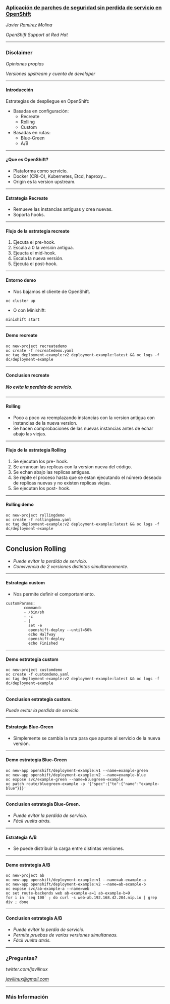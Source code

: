 ### [Aplicación de parches de seguridad sin perdida de servicio en OpenShift](https://github.com/javilinux/conferences/tree/master/2018/supersec/downtime)

*Javier Ramirez Molina*

*OpenShift Support at Red Hat*


---

### Disclaimer

*Opiniones propias*

*Versiones upstream y cuenta de developer*

---

#### Introducción
 
Estrategias de despliegue en OpenShift:
* Basadas en configuración:
   * Recreate
   * Rolling
   * Custom
* Basadas en rutas:   
   * Blue-Green
   * A/B

---

#### ¿Que es OpenShift?

- Plataforma como servicio.
- Docker (CRI-O), Kubernetes, Etcd, haproxy...
- Origin es la version upstream.

---

#### Estrategia Recreate

- Remueve las instancias antiguas y crea nuevas.
- Soporta hooks.

---

#### Flujo de la estrategia recreate

1. Ejecuta el pre-hook.
2. Escala a 0 la versión antigua.
3. Ejeucta el mid-hook.
4. Escala la nueva versión.
5. Ejecuta el post-hook.

---

#### Entorno demo

- Nos bajamos el cliente de OpenShift.
```
oc cluster up
```
- O con Minishift:

```
minishift start
```

---
#### Demo recreate

```
oc new-project recreatedemo
oc create -f recreatedemo.yaml
oc tag deployment-example:v2 deployment-example:latest && oc logs -f dc/deployment-example
```
---
#### Conclusion recreate

##### No evita la perdida de servicio.

---
#### Rolling

- Poco a poco va reemplazando instancias con la version antigua con instancias de la nueva version.
- Se hacen comprobaciones de las nuevas instancias antes de echar abajo las viejas.

---
#### Flujo de la estrategia Rolling

1. Se ejecutan los pre- hook.
2. Se arrancan las replicas con la version nueva del código.
3. Se echan abajo las replicas antiguas.
4. Se repite el proceso hasta que se estan ejecutando el número deseado de replicas nuevas y no existen replicas viejas.
5. Se ejecutan los post- hook. 

---
#### Rolling demo

```
oc new-project rollingdemo
oc create -f rollingdemo.yaml
oc tag deployment-example:v2 deployment-example:latest && oc logs -f dc/deployment-example
```
---
## Conclusion Rolling

- *Puede evitar la perdida de servicio.*
- *Convivencia de 2 versiones distintas simultaneamente.*

---
#### Estrategia custom

- Nos permite definir el comportamiento.

```
customParams:
        command:
        - /bin/sh
        - -c
        - |
          set -e
          openshift-deploy --until=50%
          echo Halfway
          openshift-deploy
          echo Finished
```

---
#### Demo estrategia custom

```
oc new-project customdemo
oc create -f customdemo.yaml
oc tag deployment-example:v2 deployment-example:latest && oc logs -f dc/deployment-example
```

---
#### Conclusion estrategia custom.

*Puede evitar la perdida de servicio.*

---
#### Estrategia Blue-Green

- Simplemente se cambia la ruta para que apunte al servicio de la nueva versión.

---
#### Demo estrategia Blue-Green
```
oc new-app openshift/deployment-example:v1 --name=example-green
oc new-app openshift/deployment-example:v2 --name=example-blue
oc expose svc/example-green --name=bluegreen-example
oc patch route/bluegreen-example -p '{"spec":{"to":{"name":"example-blue"}}}'
```

---
#### Conclusion estrategia Blue-Green.

- *Puede evitar la perdida de servicio.*
- *Fácil vuelta atrás.*

---

#### Estrategia A/B

- Se puede distribuir la carga entre distintas versiones.

---
#### Demo estrategia A/B
```
oc new-project ab
oc new-app openshift/deployment-example:v1 --name=ab-example-a
oc new-app openshift/deployment-example:v2 --name=ab-example-b
oc expose svc/ab-example-a --name=web
oc set route-backends web ab-example-a=1 ab-example-b=9
for i in `seq 100` ; do curl -s web-ab.192.168.42.204.nip.io | grep div ; done
```

---
#### Conclusion estrategia A/B
- *Puede evitar la perdia de servicio.*
- *Permite pruebas de varias versiones simultaneas.*
- *Fácil vuelta atrás.*


---
### ¿Preguntas?

*twitter.com/javilinux*

*javilinux@gmail.com*

---

### Más Información

